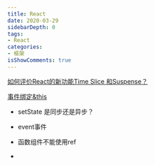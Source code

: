 ```yaml
---
title: React
date: 2020-03-29
sidebarDepth: 0
tags:
- React 
categories:
- 框架
isShowComments: true
---
```



[如何评价React的新功能Time Slice 和Suspense？](https://www.zhihu.com/question/268028123/answer/332182059)

[事件绑定&this](https://www.yiiframework.com/doc/guide/2.0/zh-cn/start-prerequisites)


+ setState 是同步还是异步？

+ event事件

+ 函数组件不能使用ref

+ 
